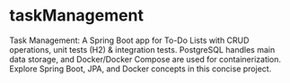 # taskManagement
Task Management: A Spring Boot app for To-Do Lists with CRUD operations, unit tests (H2) &amp; integration tests. PostgreSQL handles main data storage, and Docker/Docker Compose are used for containerization. Explore Spring Boot, JPA, and Docker concepts in this concise project.
